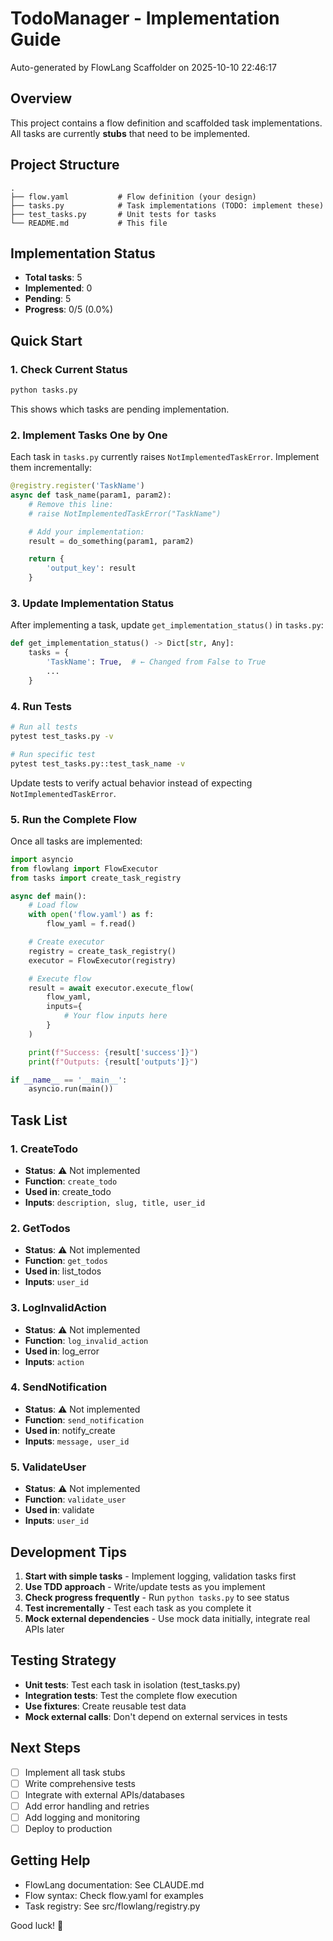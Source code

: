 # TodoManager - Implementation Guide

Auto-generated by FlowLang Scaffolder on 2025-10-10 22:46:17

## Overview

This project contains a flow definition and scaffolded task implementations. All tasks are currently **stubs** that need to be implemented.

## Project Structure

```
.
├── flow.yaml           # Flow definition (your design)
├── tasks.py            # Task implementations (TODO: implement these)
├── test_tasks.py       # Unit tests for tasks
└── README.md           # This file
```

## Implementation Status

- **Total tasks**: 5
- **Implemented**: 0
- **Pending**: 5
- **Progress**: 0/5 (0.0%)

## Quick Start

### 1. Check Current Status

```bash
python tasks.py
```

This shows which tasks are pending implementation.

### 2. Implement Tasks One by One

Each task in `tasks.py` currently raises `NotImplementedTaskError`. Implement them incrementally:

```python
@registry.register('TaskName')
async def task_name(param1, param2):
    # Remove this line:
    # raise NotImplementedTaskError("TaskName")

    # Add your implementation:
    result = do_something(param1, param2)

    return {
        'output_key': result
    }
```

### 3. Update Implementation Status

After implementing a task, update `get_implementation_status()` in `tasks.py`:

```python
def get_implementation_status() -> Dict[str, Any]:
    tasks = {
        'TaskName': True,  # ← Changed from False to True
        ...
    }
```

### 4. Run Tests

```bash
# Run all tests
pytest test_tasks.py -v

# Run specific test
pytest test_tasks.py::test_task_name -v
```

Update tests to verify actual behavior instead of expecting `NotImplementedTaskError`.

### 5. Run the Complete Flow

Once all tasks are implemented:

```python
import asyncio
from flowlang import FlowExecutor
from tasks import create_task_registry

async def main():
    # Load flow
    with open('flow.yaml') as f:
        flow_yaml = f.read()

    # Create executor
    registry = create_task_registry()
    executor = FlowExecutor(registry)

    # Execute flow
    result = await executor.execute_flow(
        flow_yaml,
        inputs={
            # Your flow inputs here
        }
    )

    print(f"Success: {result['success']}")
    print(f"Outputs: {result['outputs']}")

if __name__ == '__main__':
    asyncio.run(main())
```

## Task List


### 1. CreateTodo

- **Status**: ⚠️ Not implemented
- **Function**: `create_todo`
- **Used in**: create_todo
- **Inputs**: `description, slug, title, user_id`


### 2. GetTodos

- **Status**: ⚠️ Not implemented
- **Function**: `get_todos`
- **Used in**: list_todos
- **Inputs**: `user_id`


### 3. LogInvalidAction

- **Status**: ⚠️ Not implemented
- **Function**: `log_invalid_action`
- **Used in**: log_error
- **Inputs**: `action`


### 4. SendNotification

- **Status**: ⚠️ Not implemented
- **Function**: `send_notification`
- **Used in**: notify_create
- **Inputs**: `message, user_id`


### 5. ValidateUser

- **Status**: ⚠️ Not implemented
- **Function**: `validate_user`
- **Used in**: validate
- **Inputs**: `user_id`


## Development Tips

1. **Start with simple tasks** - Implement logging, validation tasks first
2. **Use TDD approach** - Write/update tests as you implement
3. **Check progress frequently** - Run `python tasks.py` to see status
4. **Test incrementally** - Test each task as you complete it
5. **Mock external dependencies** - Use mock data initially, integrate real APIs later

## Testing Strategy

- **Unit tests**: Test each task in isolation (test_tasks.py)
- **Integration tests**: Test the complete flow execution
- **Use fixtures**: Create reusable test data
- **Mock external calls**: Don't depend on external services in tests

## Next Steps

- [ ] Implement all task stubs
- [ ] Write comprehensive tests
- [ ] Integrate with external APIs/databases
- [ ] Add error handling and retries
- [ ] Add logging and monitoring
- [ ] Deploy to production

## Getting Help

- FlowLang documentation: See CLAUDE.md
- Flow syntax: Check flow.yaml for examples
- Task registry: See src/flowlang/registry.py

Good luck! 🚀
